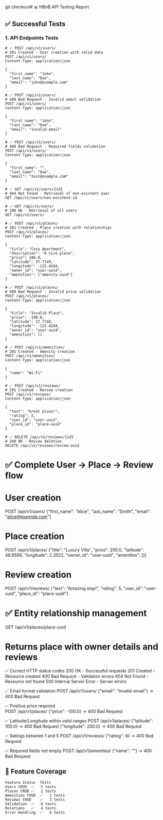 git checkout# 📊 HBnB API Testing Report

## ✅ Successful Tests

### 1. API Endpoints Tests

```http
# ✅ POST /api/v1/users/
# 201 Created - User creation with valid data
POST /api/v1/users/
Content-Type: application/json

{
  "first_name": "John",
  "last_name": "Doe",
  "email": "john@example.com"
}

# ✅ POST /api/v1/users/  
# 400 Bad Request - Invalid email validation
POST /api/v1/users/
Content-Type: application/json

{
  "first_name": "John",
  "last_name": "Doe",
  "email": "invalid-email"
}

# ✅ POST /api/v1/users/
# 400 Bad Request - Required fields validation  
POST /api/v1/users/
Content-Type: application/json

{
  "first_name": "",
  "last_name": "Doe",
  "email": "test@example.com"
}

# ✅ GET /api/v1/users/{id}
# 404 Not Found - Retrieval of non-existent user
GET /api/v1/users/non-existent-id

# ✅ GET /api/v1/users/
# 200 OK - Retrieval of all users
GET /api/v1/users/

# ✅ POST /api/v1/places/
# 201 Created - Place creation with relationships
POST /api/v1/places/
Content-Type: application/json

{
  "title": "Cozy Apartment",
  "description": "A nice place",
  "price": 100.0,
  "latitude": 37.7749,
  "longitude": -122.4194,
  "owner_id": "user-uuid",
  "amenities": ["amenity-uuid"]
}

# ✅ POST /api/v1/places/
# 400 Bad Request - Invalid price validation
POST /api/v1/places/
Content-Type: application/json

{
  "title": "Invalid Place",
  "price": -100.0,
  "latitude": 37.7749,
  "longitude": -122.4194,
  "owner_id": "user-uuid",
  "amenities": []
}

# ✅ POST /api/v1/amenities/
# 201 Created - Amenity creation
POST /api/v1/amenities/
Content-Type: application/json

{
  "name": "Wi-Fi"
}

# ✅ POST /api/v1/reviews/
# 201 Created - Review creation
POST /api/v1/reviews/
Content-Type: application/json

{
  "text": "Great place!",
  "rating": 5,
  "user_id": "user-uuid",
  "place_id": "place-uuid"
}

# ✅ DELETE /api/v1/reviews/{id}
# 200 OK - Review deletion
DELETE /api/v1/reviews/review-uuid
```

# ✅ Complete User → Place → Review flow
# User creation
POST /api/v1/users/
{"first_name": "Alice", "last_name": "Smith", "email": "alice@example.com"}

# Place creation  
POST /api/v1/places/
{"title": "Luxury Villa", "price": 200.0, "latitude": 48.8566, "longitude": 2.3522, "owner_id": "user-uuid", "amenities": []}

# Review creation
POST /api/v1/reviews/
{"text": "Amazing stay!", "rating": 5, "user_id": "user-uuid", "place_id": "place-uuid"}

# ✅ Entity relationship management
GET /api/v1/places/place-uuid
# Returns place with owner details and reviews

✅ Correct HTTP status codes
200 OK - Successful requests
201 Created - Resource created
400 Bad Request - Validation errors
404 Not Found - Resource not found
500 Internal Server Error - Server errors

✅ Email format validation
POST /api/v1/users/
{"email": "invalid-email"} → 400 Bad Request

✅ Positive price required  
POST /api/v1/places/
{"price": -100.0} → 400 Bad Request

✅ Latitude/Longitude within valid ranges
POST /api/v1/places/
{"latitude": 100.0} → 400 Bad Request
{"longitude": 200.0} → 400 Bad Request

✅ Ratings between 1 and 5
POST /api/v1/reviews/
{"rating": 6} → 400 Bad Request

✅ Required fields not empty
POST /api/v1/amenities/
{"name": ""} → 400 Bad Request

## 🎯 Feature Coverage

```
Feature	Status	Tests
Users CRUD	✅	5 tests
Places CRUD	✅	2 tests
Amenities CRUD	✅	2 tests
Reviews CRUD	✅	3 tests
Validation	✅	8 tests
Relations	✅	4 tests
Error Handling	✅	6 tests
```